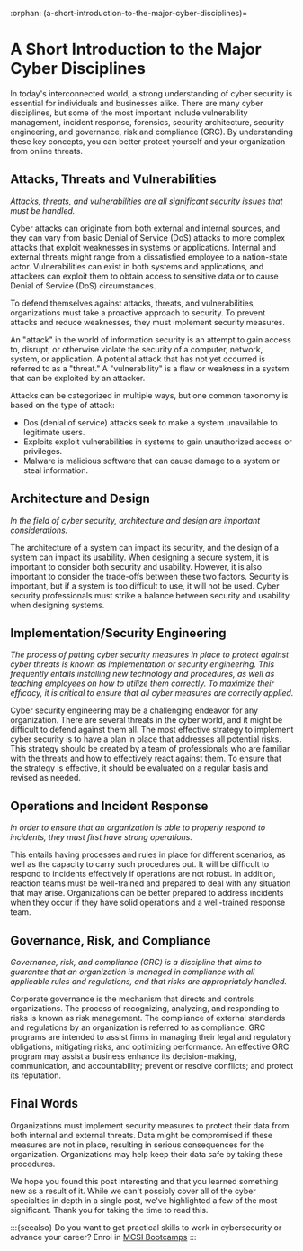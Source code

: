 :orphan:
(a-short-introduction-to-the-major-cyber-disciplines)=

# A Short Introduction to the Major Cyber Disciplines

In today's interconnected world, a strong understanding of cyber security is essential for individuals and businesses alike. There are many cyber disciplines, but some of the most important include vulnerability management, incident response, forensics, security architecture, security engineering, and governance, risk and compliance (GRC). By understanding these key concepts, you can better protect yourself and your organization from online threats.

## Attacks, Threats and Vulnerabilities

_Attacks, threats, and vulnerabilities are all significant security issues that must be handled._

Cyber attacks can originate from both external and internal sources, and they can vary from basic Denial of Service (DoS) attacks to more complex attacks that exploit weaknesses in systems or applications. Internal and external threats might range from a dissatisfied employee to a nation-state actor. Vulnerabilities can exist in both systems and applications, and attackers can exploit them to obtain access to sensitive data or to cause Denial of Service (DoS) circumstances.

To defend themselves against attacks, threats, and vulnerabilities, organizations must take a proactive approach to security. To prevent attacks and reduce weaknesses, they must implement security measures.

An "attack" in the world of information security is an attempt to gain access to, disrupt, or otherwise violate the security of a computer, network, system, or application. A potential attack that has not yet occurred is referred to as a "threat." A "vulnerability" is a flaw or weakness in a system that can be exploited by an attacker.

Attacks can be categorized in multiple ways, but one common taxonomy is based on the type of attack:

- Dos (denial of service) attacks seek to make a system unavailable to legitimate users.
- Exploits exploit vulnerabilities in systems to gain unauthorized access or privileges.
- Malware is malicious software that can cause damage to a system or steal information.

## Architecture and Design

_In the field of cyber security, architecture and design are important considerations._

The architecture of a system can impact its security, and the design of a system can impact its usability. When designing a secure system, it is important to consider both security and usability. However, it is also important to consider the trade-offs between these two factors. Security is important, but if a system is too difficult to use, it will not be used. Cyber security professionals must strike a balance between security and usability when designing systems.

## Implementation/Security Engineering

_The process of putting cyber security measures in place to protect against cyber threats is known as implementation or security engineering. This frequently entails installing new technology and procedures, as well as teaching employees on how to utilize them correctly. To maximize their efficacy, it is critical to ensure that all cyber measures are correctly applied._

Cyber security engineering may be a challenging endeavor for any organization. There are several threats in the cyber world, and it might be difficult to defend against them all. The most effective strategy to implement cyber security is to have a plan in place that addresses all potential risks. This strategy should be created by a team of professionals who are familiar with the threats and how to effectively react against them. To ensure that the strategy is effective, it should be evaluated on a regular basis and revised as needed.

## Operations and Incident Response

_In order to ensure that an organization is able to properly respond to incidents, they must first have strong operations._

This entails having processes and rules in place for different scenarios, as well as the capacity to carry such procedures out. It will be difficult to respond to incidents effectively if operations are not robust. In addition, reaction teams must be well-trained and prepared to deal with any situation that may arise. Organizations can be better prepared to address incidents when they occur if they have solid operations and a well-trained response team.

## Governance, Risk, and Compliance

_Governance, risk, and compliance (GRC) is a discipline that aims to guarantee that an organization is managed in compliance with all applicable rules and regulations, and that risks are appropriately handled._

Corporate governance is the mechanism that directs and controls organizations. The process of recognizing, analyzing, and responding to risks is known as risk management. The compliance of external standards and regulations by an organization is referred to as compliance. GRC programs are intended to assist firms in managing their legal and regulatory obligations, mitigating risks, and optimizing performance. An effective GRC program may assist a business enhance its decision-making, communication, and accountability; prevent or resolve conflicts; and protect its reputation.

## Final Words

Organizations must implement security measures to protect their data from both internal and external threats. Data might be compromised if these measures are not in place, resulting in serious consequences for the organization. Organizations may help keep their data safe by taking these procedures.

We hope you found this post interesting and that you learned something new as a result of it. While we can't possibly cover all of the cyber specialties in depth in a single post, we've highlighted a few of the most significant. Thank you for taking the time to read this.

:::{seealso}
Do you want to get practical skills to work in cybersecurity or advance your career? Enrol in [MCSI Bootcamps](https://www.mosse-institute.com/bootcamps.html)
:::
